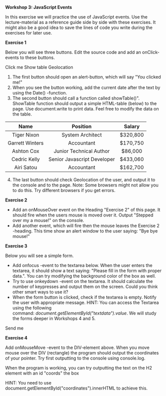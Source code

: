 **Workshop 3: JavaScript Events**

In this exercise we will practice the use of JavaScript events. Use the lecture-material as a reference guide side by side with these exercises. It might also be a good idea to save the lines of code you write during the exercises for later use.

**Exercise 1**

Below you will see three buttons. Edit the source code and add an onClick-events to these buttons.

Click me Show table Geolocation

1. The first button should open an alert-button, which will say "You clicked me!"
1. When you see the button working, add the current date after the text by using the Date() -function.
1. The second button should call a function called showTable()". ShowTable function should output a simple HTML-table (below) to the page. Use document.write to print data. Feel free to modify the data on the table.

|**Name**|**Position**|**Salary**|
| :-: | :-: | :-: |
|Tiger Nixon|System Architect|$320,800|
|Garrett Winters|Accountant|$170,750|
|Ashton Cox|Junior Technical Author|$86,000|
|Cedric Kelly|Senior Javascript Developer|$433,060|
|Airi Satou|Accountant|$162,700|

4. The last button should check Geolocation of the user, and output it to the console and to the page. Note: Some browsers might not allow you to do this. Try different browsers if you get errors.

**Exercise 2**

- Add an onMouseOver event on the Heading "Exercise 2" of this page. It should fire when the users mouse is moved over it. Output "Stepped over my a mouse!" on the console.
- Add another event, which will fire then the mouse leaves the Exercise 2 -heading. This time show an alert window to the user saying: "Bye bye mouse!"

**Exercise 3**

Below you will see a simple form.

- Add onfocus -event to the textarea below. When the user enters the textarea, it should show a text saying: "Please fill in the form with proper data.". You can try modifying the background color of the box as well.  
- Try to use onkeydown -event on the textarea. It should calculate the number of keypresses and output them on the screen. Could you think other smart ways to use it?
- When the form button is clicked, check if the textarea is empty. Notify the user with appropriate message. HINT: You can access the Textarea using the following command: *document.getElementById("textdata").value*. We will study the forms deeper in Workshops 4 and 5.




Send me



**Exercise 4**

Add onMouseMove -event to the DIV-element above. When you move mouse over the DIV (rectangle) the program should output the coordinates of your pointer. Try first outputting to the console using console.log.

When the program is working, you can try outputting the text on the H2 element with an id "coords" the box

HINT: You need to use document.getElementById("coordinates").innerHTML to achieve this.

